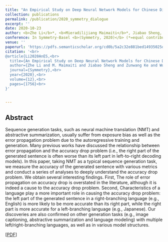```yaml
---
title: "An Empirical Study on Deep Neural Network Models for Chinese Dialogue Generation"
collection: publications
permalink: /publication/2020_symmetry_dialogue
excerpt: ''
date: 2020-10-23
author: <b>Zhe Li</b>*, <b>Mieradilijiang Maimaiti</b>*, Jiabao Sheng, Zunwang Ke, <b>Wushour Slamu</b>, Qinyong Wang, Xiuhong Li
conference: In Symmetry-Basel <b>(Symmetry, 2020)</b> (*=equal contribution)
venue: ''
paperurl: 'https://pdfs.semanticscholar.org/cd0b/5a2c32e881bed14935025d5f0a34fecbf4cc.pdf?_ga=2.165090492.2098448433.1624278785-661854895.1624278785'
citation: '<br>
@article{Li2020AnES,<br>
  title={An Empirical Study on Deep Neural Network Models for Chinese Dialogue Generation},<br>
  author={Zhe Li and M. Maimaiti and Jiabao Sheng and Zunwang Ke and Wushour Silamu and Qinyong Wang and Xiuhong Li},<br>
  journal={Symmetry},<br>
  year={2020},<br>
  volume={12},<br>
  pages={1756}<br>
}'


---
```

<h2><strong>Abstract</strong></h2>
Sequence generation tasks, such as neural machine translation (NMT) and abstractive summarization, usually suffer from exposure bias as well as the error propagation problem due to the autoregressive training and generation. Many previous works have discussed the relationship between error propagation and the accuracy drop problem (i.e., the right part of the generated sentence is often worse than its left part in left-to-right decoding models). In this paper, taking NMT as a typical sequence generation task, we measure the accuracy of the generated sentence with various metrics and conduct a series of analyses to deeply understand the accuracy drop problem. We obtain several interesting findings. First, The role of error propagation on accuracy drop is overstated in the literature, although it is indeed a cause to the accuracy drop problem. Second, Characteristics of a language play a more important role in causing the accuracy drop problem: the left part of the generated sentence in a right-branching language (e.g., English) is more likely to be more accurate than its right part, while the right part is more accurate for a left-branching language (e.g., Japanese). Our discoveries are also confirmed on other generation tasks (e.g., image captioning, abstractive summarization and language modeling) with multiple left/right-branching languages, as well as in various model structures.

\[[PDF](https://pdfs.semanticscholar.org/cd0b/5a2c32e881bed14935025d5f0a34fecbf4cc.pdf?_ga=2.165090492.2098448433.1624278785-661854895.1624278785)\]  
